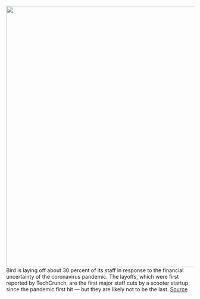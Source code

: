 <img src='https://cdn.vox-cdn.com/thumbor/OQI4IGEErGV3v9bM8L5Ik_Aqeno=/0x0:2040x1360/1200x800/filters:focal(857x517:1183x843)/cdn.vox-cdn.com/uploads/chorus_image/image/66566731/akrales_190321_3312_0002.0.jpg' width='700px' /><br/>
Bird is laying off about 30 percent of its staff in response to the financial uncertainty of the coronavirus pandemic. The layoffs, which were first reported by TechCrunch, are the first major staff cuts by a scooter startup since the pandemic first hit — but they are likely not to be the last.
<a href='https://www.theverge.com/2020/3/27/21197377/bird-scooter-layoff-staff-coronavirus-shutdown-sales-drop'> Source <a/>